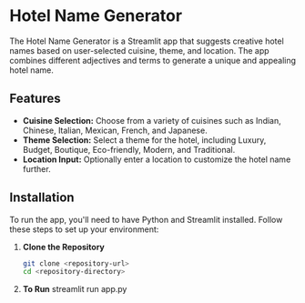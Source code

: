# Hotel Name Generator

The Hotel Name Generator is a Streamlit app that suggests creative hotel names based on user-selected cuisine, theme, and location. The app combines different adjectives and terms to generate a unique and appealing hotel name.

## Features

- **Cuisine Selection:** Choose from a variety of cuisines such as Indian, Chinese, Italian, Mexican, French, and Japanese.
- **Theme Selection:** Select a theme for the hotel, including Luxury, Budget, Boutique, Eco-friendly, Modern, and Traditional.
- **Location Input:** Optionally enter a location to customize the hotel name further.

## Installation

To run the app, you'll need to have Python and Streamlit installed. Follow these steps to set up your environment:

1. **Clone the Repository**

   ```bash
   git clone <repository-url>
   cd <repository-directory>
   
2. **To Run**
  streamlit run app.py
